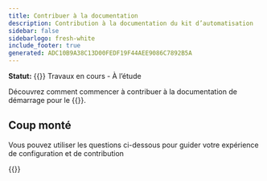 ```yaml
---
title: Contribuer à la documentation
description: Contribution à la documentation du kit d’automatisation
sidebar: false
sidebarlogo: fresh-white
include_footer: true
generated: ADC10B9A38C13D00FEDF19F44AEE9086C7892B5A
---
```


**Statut:** {{<externalImage src="https://github.githubassets.com/images/icons/emoji/unicode/1f6a7.png" size="16x16" text="Construction Icon">}} Travaux en cours - À l’étude

Découvrez comment commencer à contribuer à la documentation de démarrage pour le {{<product-name>}}.

## Coup monté

Vous pouvez utiliser les questions ci-dessous pour guider votre expérience de configuration et de contribution

{{<questions name="contribution/documentation.json" completed="Thank you for completing setup questions" showNavigationButtons=false >}}
